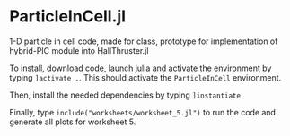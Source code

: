 # ParticleInCell.jl
1-D particle in cell code, made for class, prototype for implementation of hybrid-PIC module into HallThruster.jl

To install, download code, launch julia and activate the environment by typing `]activate .`. This should activate the `ParticleInCell` environment.

Then, install the needed dependencies by typing `]instantiate`

Finally, type `include("worksheets/worksheet_5.jl")` to run the code and generate all plots for worksheet 5.
